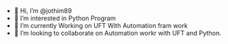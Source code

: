 - 👋 Hi, I’m @jothim89
- 👀 I’m interested in Python Program
- 🌱 I’m currently Working on UFT With Automation fram work
- 💞️ I’m looking to collaborate on Automation workr with UFT and Python.


<!---
jothim89/jothim89 is a ✨ special ✨ repository because its `README.md` (this file) appears on your GitHub profile.
You can click the Preview link to take a look at your changes.
--->
